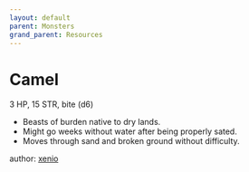 ```yaml
---
layout: default
parent: Monsters
grand_parent: Resources
---
```


# Camel
3 HP, 15 STR, bite (d6)  
- Beasts of burden native to dry lands.  
- Might go weeks without water after being properly sated.  
- Moves through sand and broken ground without difficulty.  

author: [xenio](https://xenioinabottle.blogspot.com)

